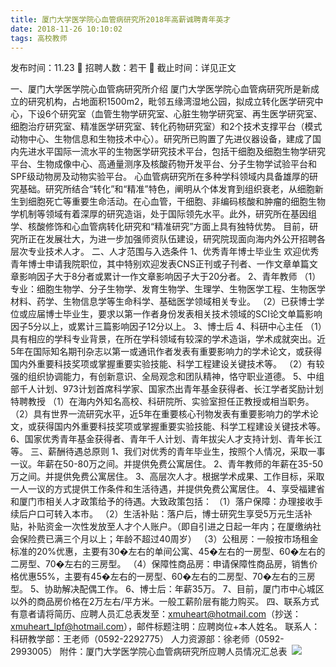 ```yaml
---
title: 厦门大学医学院心血管病研究所2018年高薪诚聘青年英才
date: 2018-11-26 10:10:02
tags: 高校教师
---
```

发布时间：11.23   🌟   招聘人数：若干   🌈   截止时间：详见正文
<!-- more -->
一、厦门大学医学院心血管病研究所介绍
厦门大学医学院心血管病研究所是新成立的研究机构，占地面积1500m2，毗邻五缘湾湿地公园，拟成立转化医学研究中心，下设6个研究室（血管生物学研究室、心脏生物学研究室、再生医学研究室、细胞治疗研究室、精准医学研究室、转化药物研究室）和2个技术支撑平台（模式动物中心、生物信息和生物技术中心）。研究所已购置了先进仪器设备，建成了国内先进水平国际一流水平的生物医学研究技术平台，包括干细胞及细胞生物学研究平台、生物成像中心、高通量测序及核酸药物开发平台、分子生物学试验平台和SPF级动物房及动物实验平台。
心血管病研究所在多种学科领域内具备雄厚的研究基础。研究所结合“转化”和“精准”特色，阐明从个体发育到组织衰老，从细胞新生到细胞死亡等重要生命活动。在心血管，干细胞、非编码核酸和肿瘤的细胞生物学机制等领域有着深厚的研究造诣，处于国际领先水平。此外，研究所在基因组学、核酸修饰和心血管病转化研究和“精准研究”方面上具有独特优势。
目前，研究所正在发展壮大，为进一步加强师资队伍建设，研究院现面向海内外公开招聘各层次专业技术人才。
二、人才范围与入选条件
1、优秀青年博士毕业生
欢迎优秀青年博士申请我院职位，其中特别欢迎发表CNS正刊或子刊者、一作文章单篇文章影响因子大于8分者或累计一作文章影响因子大于20分者。
2、青年教师
（1）专业：细胞生物学、分子生物学、发育生物学、生理学、生物医学工程、生物医学材料、药学、生物信息学等生命科学、基础医学领域相关专业。
（2）已获博士学位或应届博士毕业生，要求以第一作者身份发表相关技术领域的SCI论文单篇影响因子5分以上，或累计三篇影响因子12分以上。
3、博士后
4、科研中心主任
（1）具有相应的学科专业背景，在所在学科领域有较深的学术造诣，学术成就突出。近5年在国际知名期刊杂志以第一或通讯作者发表有重要影响力的学术论文，或获得国内外重要科技奖项或掌握重要实验技能、科学工程建设关键技术等。
（2）有较强的组织协调能力，有创新意识、全局观念和团队精神，恪守职业道德。
5、中组部千人计划、973计划首席科学家、国家杰出青年基金获得者、长江学者奖励计划特聘教授
（1）在海内外知名高校、科研院所、实验室担任正教授或相当职务。
（2）具有世界一流研究水平，近5年在重要核心刊物发表有重要影响力的学术论文，或获得国内外重要科技奖项或掌握重要实验技能、科学工程建设关键技术等。
6、国家优秀青年基金获得者、青年千人计划、青年拔尖人才支持计划、青年长江等。
三、薪酬待遇总原则
1、我们对优秀的青年毕业生，按照个人情况，采取一事一议。年薪在50-80万之间。并提供免费公寓居住。
2、青年教师的年薪在35-50万之间。并提供免费公寓居住。
3、高层次人才。根据学术成果、工作目标，采取一人一议的方式提供工作条件和生活待遇，并提供免费公寓居住。
4、享受福建省和厦门市相关人才政策给予的待遇。大致政策包括：
（1）落户保障：办理接收手续后户口可转入本市。
（2）生活补贴：落户后，博士研究生享受5万元生活补贴，补贴资金一次性发放至人才个人账户。（即自引进之日起一年内；在厦缴纳社会保险费已满三个月以上；年龄不超过40周岁）
（3）公租房：一般按市场租金标准的20%优惠，主要有30�左右的单间公寓、45�左右的一房型、60�左右的二房型、70�左右的三房型。
（4）保障性商品房：申请保障性商品房，销售价格优惠55%，主要有45�左右的一房型、60�左右的二房型、70�左右的三房型。
5、协助解决配偶工作。
6、博士后：年薪35万。
7、目前，厦门市中心城区以外的商品房价格在2万左右/平方米。一般工薪阶层有能力购买。
四、联系方式
有意者请将简历、应聘人员汇总表发至：xmuheart@hotmail.com（抄送：xmuheart_lpf@hotmail.com），邮件标题注明：应聘岗位+本人姓名。
联系人：科研教学部：王老师（0592-2292775）
人力资源部：徐老师（0592-2993005）
附件：厦门大学医学院心血管病研究所应聘人员情况汇总表
 ![](https://cdn.weiweiblog.cn/20181015134814.png)